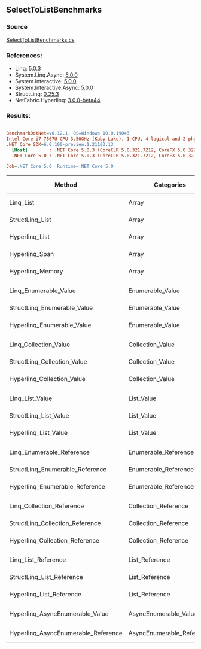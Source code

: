 ﻿## SelectToListBenchmarks

### Source
[SelectToListBenchmarks.cs](../NetFabric.Hyperlinq.Benchmarks/Benchmarks/SelectToListBenchmarks.cs)

### References:
- Linq: 5.0.3
- System.Linq.Async: [5.0.0](https://www.nuget.org/packages/System.Linq.Async/5.0.0)
- System.Interactive: [5.0.0](https://www.nuget.org/packages/System.Interactive/5.0.0)
- System.Interactive.Async: [5.0.0](https://www.nuget.org/packages/System.Interactive.Async/5.0.0)
- StructLinq: [0.25.3](https://www.nuget.org/packages/StructLinq/0.25.3)
- NetFabric.Hyperlinq: [3.0.0-beta44](https://www.nuget.org/packages/NetFabric.Hyperlinq/3.0.0-beta44)

### Results:
``` ini

BenchmarkDotNet=v0.12.1, OS=Windows 10.0.19043
Intel Core i7-7567U CPU 3.50GHz (Kaby Lake), 1 CPU, 4 logical and 2 physical cores
.NET Core SDK=6.0.100-preview.1.21103.13
  [Host]        : .NET Core 5.0.3 (CoreCLR 5.0.321.7212, CoreFX 5.0.321.7212), X64 RyuJIT
  .NET Core 5.0 : .NET Core 5.0.3 (CoreCLR 5.0.321.7212, CoreFX 5.0.321.7212), X64 RyuJIT

Job=.NET Core 5.0  Runtime=.NET Core 5.0  

```
|                              Method |                Categories | Count |       Mean |    Error |   StdDev | Ratio | RatioSD |  Gen 0 | Gen 1 | Gen 2 | Allocated |
|------------------------------------ |-------------------------- |------ |-----------:|---------:|---------:|------:|--------:|-------:|------:|------:|----------:|
|                           Linq_List |                     Array |   100 |   298.1 ns |  0.71 ns |  0.63 ns |  1.00 |    0.00 | 0.2408 |     - |     - |     504 B |
|                     StructLinq_List |                     Array |   100 |   264.6 ns |  1.11 ns |  1.03 ns |  0.89 |    0.00 | 0.2179 |     - |     - |     456 B |
|                      Hyperlinq_List |                     Array |   100 |   255.8 ns |  0.83 ns |  0.73 ns |  0.86 |    0.00 | 0.2179 |     - |     - |     456 B |
|                      Hyperlinq_Span |                     Array |   100 |   232.7 ns |  0.97 ns |  0.81 ns |  0.78 |    0.00 | 0.2179 |     - |     - |     456 B |
|                    Hyperlinq_Memory |                     Array |   100 |   236.7 ns |  0.61 ns |  0.51 ns |  0.79 |    0.00 | 0.2179 |     - |     - |     456 B |
|                                     |                           |       |            |          |          |       |         |        |       |       |           |
|               Linq_Enumerable_Value |          Enumerable_Value |   100 | 1,083.4 ns |  3.01 ns |  2.67 ns |  1.00 |    0.00 | 0.6065 |     - |     - |    1272 B |
|         StructLinq_Enumerable_Value |          Enumerable_Value |   100 | 1,068.2 ns |  5.31 ns |  4.71 ns |  0.99 |    0.01 | 0.2327 |     - |     - |     488 B |
|          Hyperlinq_Enumerable_Value |          Enumerable_Value |   100 |   627.8 ns |  1.57 ns |  1.40 ns |  0.58 |    0.00 | 0.2174 |     - |     - |     456 B |
|                                     |                           |       |            |          |          |       |         |        |       |       |           |
|               Linq_Collection_Value |          Collection_Value |   100 | 1,038.5 ns |  3.42 ns |  3.19 ns |  1.00 |    0.00 | 0.6065 |     - |     - |    1272 B |
|         StructLinq_Collection_Value |          Collection_Value |   100 | 1,016.3 ns |  3.21 ns |  2.68 ns |  0.98 |    0.00 | 0.2327 |     - |     - |     488 B |
|          Hyperlinq_Collection_Value |          Collection_Value |   100 |   337.2 ns |  1.53 ns |  1.27 ns |  0.32 |    0.00 | 0.2179 |     - |     - |     456 B |
|                                     |                           |       |            |          |          |       |         |        |       |       |           |
|                     Linq_List_Value |                List_Value |   100 |   464.2 ns |  1.14 ns |  0.96 ns |  1.00 |    0.00 | 0.2446 |     - |     - |     512 B |
|               StructLinq_List_Value |                List_Value |   100 |   403.8 ns |  1.54 ns |  1.28 ns |  0.87 |    0.00 | 0.2179 |     - |     - |     456 B |
|                Hyperlinq_List_Value |                List_Value |   100 |   705.7 ns |  1.82 ns |  1.61 ns |  1.52 |    0.01 | 0.2174 |     - |     - |     456 B |
|                                     |                           |       |            |          |          |       |         |        |       |       |           |
|           Linq_Enumerable_Reference |      Enumerable_Reference |   100 |   847.6 ns |  1.51 ns |  1.26 ns |  1.00 |    0.00 | 0.6075 |     - |     - |    1272 B |
|     StructLinq_Enumerable_Reference |      Enumerable_Reference |   100 |   883.0 ns |  2.62 ns |  2.32 ns |  1.04 |    0.00 | 0.2327 |     - |     - |     488 B |
|      Hyperlinq_Enumerable_Reference |      Enumerable_Reference |   100 |   915.2 ns |  2.21 ns |  1.84 ns |  1.08 |    0.00 | 0.2327 |     - |     - |     488 B |
|                                     |                           |       |            |          |          |       |         |        |       |       |           |
|           Linq_Collection_Reference |      Collection_Reference |   100 |   848.3 ns |  2.90 ns |  2.42 ns |  1.00 |    0.00 | 0.6075 |     - |     - |    1272 B |
|     StructLinq_Collection_Reference |      Collection_Reference |   100 |   843.6 ns |  4.47 ns |  3.97 ns |  0.99 |    0.01 | 0.2327 |     - |     - |     488 B |
|      Hyperlinq_Collection_Reference |      Collection_Reference |   100 |   620.6 ns |  1.53 ns |  1.36 ns |  0.73 |    0.00 | 0.2327 |     - |     - |     488 B |
|                                     |                           |       |            |          |          |       |         |        |       |       |           |
|                 Linq_List_Reference |            List_Reference |   100 |   503.9 ns |  1.50 ns |  1.40 ns |  1.00 |    0.00 | 0.2441 |     - |     - |     512 B |
|           StructLinq_List_Reference |            List_Reference |   100 |   815.4 ns |  4.08 ns |  3.41 ns |  1.62 |    0.01 | 0.2327 |     - |     - |     488 B |
|            Hyperlinq_List_Reference |            List_Reference |   100 |   780.7 ns |  1.03 ns |  0.86 ns |  1.55 |    0.00 | 0.2174 |     - |     - |     456 B |
|                                     |                           |       |            |          |          |       |         |        |       |       |           |
|     Hyperlinq_AsyncEnumerable_Value |     AsyncEnumerable_Value |   100 | 9,081.8 ns | 28.65 ns | 25.40 ns |     ? |       ? | 0.6256 |     - |     - |    1320 B |
|                                     |                           |       |            |          |          |       |         |        |       |       |           |
| Hyperlinq_AsyncEnumerable_Reference | AsyncEnumerable_Reference |   100 | 9,175.0 ns | 24.52 ns | 21.74 ns |     ? |       ? | 0.6256 |     - |     - |    1336 B |
